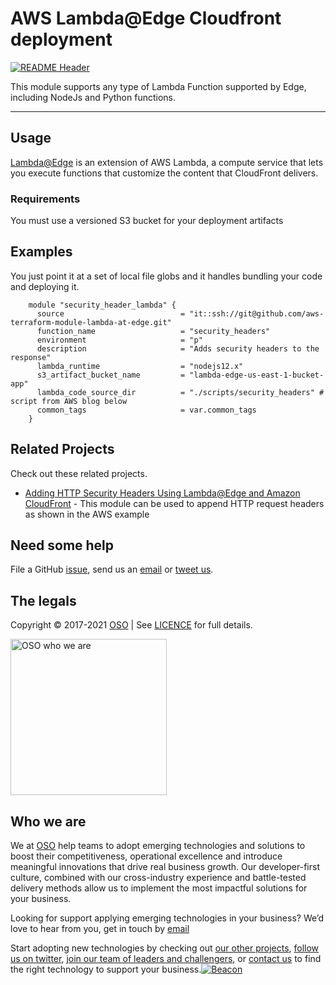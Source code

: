 
<!-- markdownlint-disable -->
# AWS Lambda@Edge Cloudfront deployment


<!-- markdownlint-restore -->

[![README Header][readme_header_img]][readme_header_link]

<!--




  ** DO NOT EDIT THIS FILE
  **
  ** This file was automatically generated by the `build-harness`.
  ** 1) Make all changes to `README.yaml`
  ** 2) Run `make init` (you only need to do this once)
  ** 3) Run`make readme` to rebuild this file.
  **
  ** (We maintain HUNDREDS of open source projects. This is how we maintain our sanity.)
  **





-->
This module supports any type of Lambda Function supported by Edge, including NodeJs and Python functions.

---






## Usage

[Lambda@Edge](https://docs.aws.amazon.com/AmazonCloudFront/latest/DeveloperGuide/lambda-at-the-edge.html) is an extension of AWS Lambda, a compute service that lets you execute functions that customize the content that CloudFront delivers.
### Requirements
You must use a versioned S3 bucket for your deployment artifacts




## Examples

You just point it at a set of local file globs and it handles bundling your code and deploying it.
```hcl
    module "security_header_lambda" {
      source                          = "it::ssh://git@github.com/aws-terraform-module-lambda-at-edge.git"
      function_name                   = "security_headers"
      environment                     = "p"
      description                     = "Adds security headers to the response"
      lambda_runtime                  = "nodejs12.x"
      s3_artifact_bucket_name         = "lambda-edge-us-east-1-bucket-app"
      lambda_code_source_dir          = "./scripts/security_headers" # script from AWS blog below
      common_tags                     = var.common_tags
    }
```





## Related Projects

Check out these related projects.

- [Adding HTTP Security Headers Using Lambda@Edge and Amazon CloudFront](https://aws.amazon.com/blogs/networking-and-content-delivery/adding-http-security-headers-using-lambdaedge-and-amazon-cloudfront/) - This module can be used to append HTTP request headers as shown in the AWS example



## Need some help

File a GitHub [issue](https://github.com/osodevops/aws-terraform-module-lambda-at-edge/issues), send us an [email][email] or [tweet us][twitter].

## The legals

Copyright © 2017-2021 [OSO](https://oso.sh) | See [LICENCE](LICENSE) for full details.

[<img src="https://oso-public-resources.s3.eu-west-1.amazonaws.com/oso-logo-green.png" alt="OSO who we are" width="250"/>](https://oso.sh/who-we-are/)

## Who we are

We at [OSO][website] help teams to adopt emerging technologies and solutions to boost their competitiveness, operational excellence and introduce meaningful innovations that drive real business growth. Our developer-first culture, combined with our cross-industry experience and battle-tested delivery methods allow us to implement the most impactful solutions for your business.

Looking for support applying emerging technologies in your business? We’d love to hear from you, get in touch by [email][email]

Start adopting new technologies by checking out [our other projects][github], [follow us on twitter][twitter], [join our team of leaders and challengers][careers], or [contact us][contact] to find the right technology to support your business.[![Beacon][beacon]][website]

  [logo]: https://oso-public-resources.s3.eu-west-1.amazonaws.com/oso-logo-green.png
  [website]: https://oso.sh?utm_source=github&utm_medium=readme&utm_campaign=osodevops/aws-terraform-module-lambda-at-edge&utm_content=website
  [github]: https://github.com/osodevops?utm_source=github&utm_medium=readme&utm_campaign=osodevops/aws-terraform-module-lambda-at-edge&utm_content=github
  [careers]: https://oso.sh/careers/?utm_source=github&utm_medium=readme&utm_campaign=osodevops/aws-terraform-module-lambda-at-edge&utm_content=careers
  [contact]: https://oso.sh/contact/?utm_source=github&utm_medium=readme&utm_campaign=osodevops/aws-terraform-module-lambda-at-edge&utm_content=contact
  [linkedin]: https://www.linkedin.com/company/oso-devops?utm_source=github&utm_medium=readme&utm_campaign=osodevops/aws-terraform-module-lambda-at-edge&utm_content=linkedin
  [twitter]: https://twitter.com/osodevops?utm_source=github&utm_medium=readme&utm_campaign=osodevops/aws-terraform-module-lambda-at-edge&utm_content=twitter
  [email]: mailto:enquiries@oso.sh?utm_source=github&utm_medium=readme&utm_campaign=osodevops/aws-terraform-module-lambda-at-edge&utm_content=email
  [readme_header_img]: https://oso-public-resources.s3.eu-west-1.amazonaws.com/oso-animation.gif
  [readme_header_link]: https://oso.sh/what-we-do/?utm_source=github&utm_medium=readme&utm_campaign=osodevops/aws-terraform-module-lambda-at-edge&utm_content=readme_header_link
  [beacon]: https://github-analyics.ew.r.appspot.com/G-WV0Q3HYW08/osodevops/aws-terraform-module-lambda-at-edge?pixel&cs=github&cm=readme&an=aws-terraform-module-lambda-at-edge
